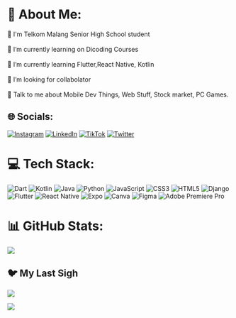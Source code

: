 # 💫 About Me:
🏫 I'm Telkom Malang Senior High School student<br><br>🔭 I’m currently learning on Dicoding Courses<br><br>🌱 I’m currently learning Flutter,React Native, Kotlin<br><br>👯 I’m looking for collabolator<br><br>💬 Talk to me about Mobile Dev Things, Web Stuff, Stock market, PC Games.


## 🌐 Socials:
[![Instagram](https://img.shields.io/badge/Instagram-%23E4405F.svg?logo=Instagram&logoColor=white)](https://instagram.com/kang.ipannn) [![LinkedIn](https://img.shields.io/badge/LinkedIn-%230077B5.svg?logo=linkedin&logoColor=white)](https://www.linkedin.com/in/arialdo-rivandi-tion-saputra-873460219/) [![TikTok](https://img.shields.io/badge/TikTok-%23000000.svg?logo=TikTok&logoColor=white)](https://tiktok.com/@kang.ipannn) [![Twitter](https://img.shields.io/badge/Twitter-%231DA1F2.svg?logo=Twitter&logoColor=white)](https://twitter.com/KangIpannn) 

# 💻 Tech Stack:
![Dart](https://img.shields.io/badge/dart-%230175C2.svg?style=plastic&logo=dart&logoColor=white) ![Kotlin](https://img.shields.io/badge/kotlin-%230095D5.svg?style=plastic&logo=kotlin&logoColor=white) ![Java](https://img.shields.io/badge/java-%23ED8B00.svg?style=plastic&logo=java&logoColor=white) ![Python](https://img.shields.io/badge/python-3670A0?style=plastic&logo=python&logoColor=ffdd54) ![JavaScript](https://img.shields.io/badge/javascript-%23323330.svg?style=plastic&logo=javascript&logoColor=%23F7DF1E) ![CSS3](https://img.shields.io/badge/css3-%231572B6.svg?style=plastic&logo=css3&logoColor=white) ![HTML5](https://img.shields.io/badge/html5-%23E34F26.svg?style=plastic&logo=html5&logoColor=white) ![Django](https://img.shields.io/badge/django-%23092E20.svg?style=plastic&logo=django&logoColor=white) ![Flutter](https://img.shields.io/badge/Flutter-%2302569B.svg?style=plastic&logo=Flutter&logoColor=white) ![React Native](https://img.shields.io/badge/react_native-%2320232a.svg?style=plastic&logo=react&logoColor=%2361DAFB) ![Expo](https://img.shields.io/badge/expo-1C1E24?style=plastic&logo=expo&logoColor=#D04A37) ![Canva](https://img.shields.io/badge/Canva-%2300C4CC.svg?style=plastic&logo=Canva&logoColor=white) 	![Figma](https://img.shields.io/badge/figma-%23F24E1E.svg?style=plastic&logo=figma&logoColor=white) ![Adobe Premiere Pro](https://img.shields.io/badge/Adobe%20Premiere%20Pro-9999FF.svg?style=plastic&logo=Adobe%20Premiere%20Pro&logoColor=white)
# 📊 GitHub Stats:
![](https://github-readme-streak-stats.herokuapp.com/?user=KangIpann&theme=synthwave&hide_border=false)<br/>


<!-- ## 🏆 GitHub Trophies
![](https://github-profile-trophy.vercel.app/?username=KangIpann&theme=radical&no-frame=false&no-bg=true&margin-w=4) -->

## 🐦 My Last Sigh
[![](https://gtce.itsvg.in/api?username=KangIpannn)](https://github.com/VishwaGauravIn/github-twitter-card-embed)

[![](https://visitcount.itsvg.in/api?id=KangIpann&icon=0&color=12)](https://visitcount.itsvg.in)

<!-- Proudly created with GPRM ( https://gprm.itsvg.in ) -->
